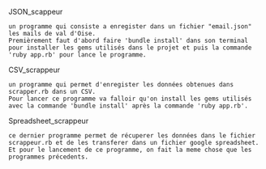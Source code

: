 JSON_scappeur

    un programme qui consiste a enregister dans un fichier "email.json" les mails de val d'Oise.
    Premièrement faut d'abord faire 'bundle install' dans son terminal pour installer les gems utilisés dans le projet et puis la commande 'ruby app.rb' pour lance le programme. 


CSV_scrappeur

    un programme qui permet d'enregister les données obtenues dans scrapper.rb dans un CSV.
    Pour lancer ce programme va falloir qu'on install les gems utilisés avec la commande 'bundle install' après la commande 'ruby app.rb'. 



Spreadsheet_scrappeur

    ce dernier programme permet de récuperer les données dans le fichier scrappeur.rb et de les transferer dans un fichier google spreadsheet.
    Et pour le lancement de ce programme, on fait la meme chose que les programmes précedents.

